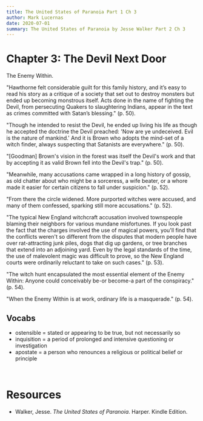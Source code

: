 ```yaml
---
title: The United States of Paranoia Part 1 Ch 3
author: Mark Lucernas
date: 2020-07-01
summary: The United States of Paranoia by Jesse Walker Part 2 Ch 3
---
```



# Chapter 3: The Devil Next Door

The Enemy Within.

"Hawthorne felt considerable guilt for this family history, and it’s easy to read
his story as a critique of a society that set out to destroy monsters but ended
up becoming monstrous itself. Acts done in the name of fighting the Devil, from
persecuting Quakers to slaughtering Indians, appear in the text as crimes
committed with Satan’s blessing." (p. 50).

"Though he intended to resist the Devil, he ended up living his life as though he
accepted the doctrine the Devil preached: 'Now are ye undeceived. Evil is the
nature of mankind.' And it is Brown who adopts the mind-set of a witch finder,
always suspecting that Satanists are everywhere." (p. 50).

"[Goodman] Brown's vision in the forest was itself the Devil's work and that by
accepting it as valid Brown fell into the Devil's trap." (p. 50).

"Meanwhile, many accusations came wrapped in a long history of gossip, as old
chatter about who might be a sorceress, a wife beater, or a whore made it easier
for certain citizens to fall under suspicion." (p. 52).

"From there the circle widened. More purported witches were accused, and many of
them confessed, sparking still more accusations." (p. 52).

"The typical New England witchcraft accusation involved townspeople blaming their
neighbors for various mundane misfortunes. If you look past the fact that the
charges involved the use of magical powers, you'll find that the conflicts
weren't so different from the disputes that modern people have over
rat-attracting junk piles, dogs that dig up gardens, or tree branches that
extend into an adjoining yard. Even by the legal standards of the time, the use
of malevolent magic was difficult to prove, so the New England courts were
ordinarily reluctant to take on such cases." (p. 53).

"The witch hunt encapsulated the most essential element of the Enemy Within:
Anyone could conceivably be-or become-a part of the conspiracy." (p. 54).

"When the Enemy Within is at work, ordinary life is a masquerade." (p. 54).


## Vocabs

  - ostensible = stated or appearing to be true, but not necessarily so
  - inquisition = a period of prolonged and intensive questioning or
    investigation
  - apostate = a person who renounces a religious or political belief or
    principle


<br>

# Resources

  - Walker, Jesse. _The United States of Paranoia_. Harper. Kindle Edition.
